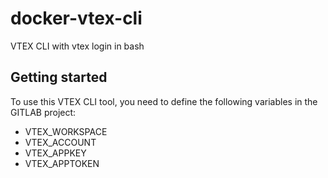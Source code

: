 # docker-vtex-cli
VTEX CLI with vtex login in bash

## Getting started

To use this VTEX CLI tool, you need to define the following variables in the GITLAB project:
- VTEX_WORKSPACE
- VTEX_ACCOUNT
- VTEX_APPKEY
- VTEX_APPTOKEN